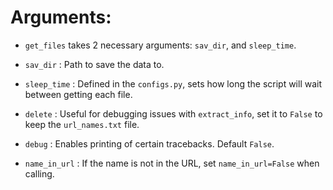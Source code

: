 # Arguments:

- `get_files` takes 2 necessary arguments: `sav_dir`, and `sleep_time`.

- `sav_dir` : Path to save the data to.

- `sleep_time` : Defined in the `configs.py`, sets how long the script will wait between getting each file.

- `delete` : Useful for debugging issues with `extract_info`, set it to `False` to keep the `url_names.txt` file.

- `debug` : Enables printing of certain tracebacks. Default `False`.

- `name_in_url` : If the name is not in the URL, set `name_in_url=False` when calling. 

